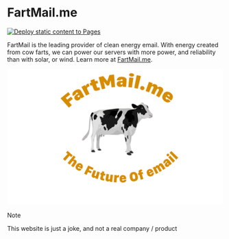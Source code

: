 # FartMail.me

[![Deploy static content to Pages](https://github.com/nathnp/fartmail.github.io/actions/workflows/static.yml/badge.svg)](https://github.com/nathnp/fartmail.github.io/actions/workflows/static.yml)

FartMail is the leading provider of clean energy email. With energy created from cow farts, we can power our servers with more power, and reliability than with solar, or wind. Learn more at [FartMail.me](https://fartmail.me).

![](/assets/logo.webp)

> [!NOTE]
> This website is just a joke, and not a real company / product